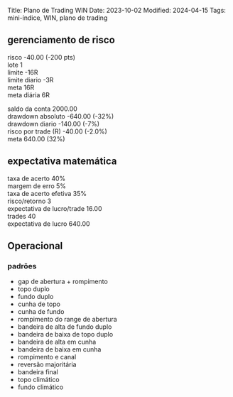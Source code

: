 Title: Plano de Trading WIN
Date: 2023-10-02
Modified: 2024-04-15
Tags: mini-índice, WIN, plano de trading

## gerenciamento de risco

risco 	-40.00 (-200 pts)   
lote 	1   
limite 	-16R   
limite diario 	-3R   
meta 	 16R   
meta diária 	6R   
    
saldo da conta 	2000.00  
drawdown absoluto 	-640.00 (-32%)  
drawdown diario 	-140.00 (-7%)  
risco por trade (R) 	-40.00 (-2.0%)  
meta  	640.00 (32%)  
  
## expectativa matemática

taxa de acerto 	40%    
margem de erro	5%  
taxa de acerto efetiva	35%  
risco/retorno 	3    
expectativa de lucro/trade 	16.00    
trades 	40  
expectativa de lucro 	640.00
    

## Operacional

### padrões

* gap de abertura + rompimento  
* topo duplo
* fundo duplo
* cunha de topo
* cunha de fundo
* rompimento do range de abertura
* bandeira de alta de fundo duplo
* bandeira de baixa de topo duplo
* bandeira de alta em cunha
* bandeira de baixa em cunha
* rompimento e canal
* reversão majoritária
* bandeira final
* topo climático
* fundo climático
